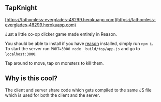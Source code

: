TapKnight
---
[https://fathomless-everglades-48299.herokuapp.com](https://fathomless-everglades-48299.herokuapp.com)

Just a little co-op clicker game made entirely in Reason.

You should be able to install if you have [reason](http://github.com/facebook/reason) installed, simply run `npm i`. To start the server run `PORT=3000 node _build/top/app.js` and go to `localhost:3000`.

Tap around to move, tap on monsters to kill them.

## Why is this cool?
The client and server share code which gets compiled to the same JS file which is used for both the client and the server.
